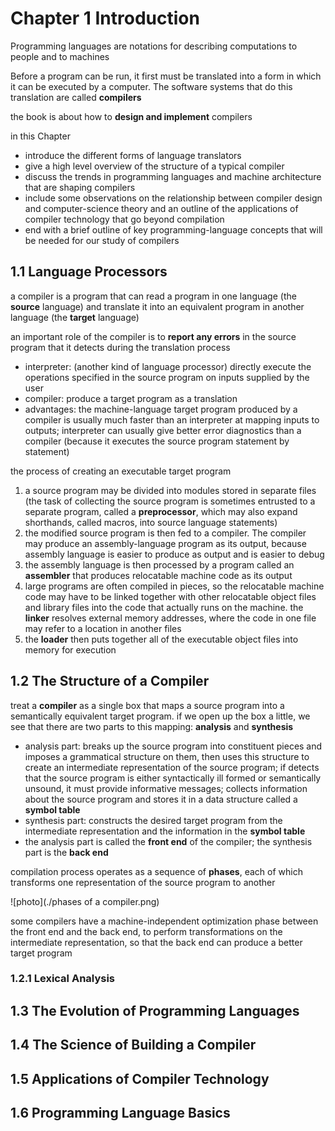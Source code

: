 # Chapter 1 Introduction

Programming languages are notations for describing computations to people and to machines

Before a program can be run, it first must be translated into a form in which it can be executed by a computer. The software systems that do this translation are called **compilers**

the book is about how to **design and implement** compilers

in this Chapter

- introduce the different forms of language translators
- give a high level overview of the structure of a typical compiler
- discuss the trends in programming languages and machine architecture that are shaping compilers
- include some observations on the relationship between compiler design and computer-science theory and an outline of the applications of compiler technology that go beyond compilation
- end with a brief outline of key programming-language concepts that will be needed for our study of compilers

## 1.1 Language Processors

a compiler is a program that can read a program in one language (the **source** language) and translate it into an equivalent program in another language (the **target** language)

an important role of the compiler is to **report any errors** in the source program that it detects during the translation process

- interpreter: (another kind of language processor) directly execute the operations specified in the source program on inputs supplied by the user
- compiler: produce a target program as a translation
- advantages: the machine-language target program produced by a compiler is usually much faster than an interpreter at mapping inputs to outputs; interpreter can usually give better error diagnostics than a compiler (because it executes the source program statement by statement)

the process of creating an executable target program

1. a source program may be divided into modules stored in separate files (the task of collecting the source program is sometimes entrusted to a separate program, called a **preprocessor**, which may also expand shorthands, called macros, into source language statements)
2. the modified source program is then fed to a compiler. The compiler may produce an assembly-language program as its output, because assembly language is easier to produce as output and is easier to debug
3. the assembly language is then processed by a program called an **assembler** that produces relocatable machine code as its output
4. large programs are often compiled in pieces, so the relocatable machine code may have to be linked together with other relocatable object files and library files into the code that actually runs on the machine. the **linker** resolves external memory addresses, where the code in one file may refer to a location in another files
5. the **loader** then puts together all of the executable object files into memory for execution

## 1.2 The Structure of a Compiler

treat a **compiler** as a single box that maps a source program into a semantically equivalent target program. if we open up the box a little, we see that there are two parts to this mapping: **analysis** and **synthesis**

- analysis part: breaks up the source program into constituent pieces and imposes a grammatical structure on them, then uses this structure to create an intermediate representation of the source program; if detects that the source program is either syntactically ill formed or semantically unsound, it must provide informative messages; collects information about the source program and stores it in a data structure called a **symbol table**
- synthesis part: constructs the desired target program from the intermediate representation and the information in the **symbol table**
- the analysis part is called the **front end** of the compiler; the synthesis part is the **back end**

compilation process operates as a sequence of **phases**, each of which transforms one representation of the source program to another

![photo](./phases of a compiler.png)

some compilers have a machine-independent optimization phase between the front end and the back end, to perform transformations on the intermediate representation, so that the back end can produce a better target program

### 1.2.1 Lexical Analysis

## 1.3 The Evolution of Programming Languages

## 1.4 The Science of Building a Compiler

## 1.5 Applications of Compiler Technology

## 1.6 Programming Language Basics
